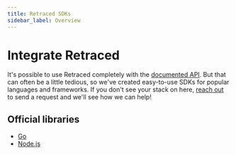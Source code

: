 ```yaml
---
title: Retraced SDKs
sidebar_label: Overview
---
```


# Integrate Retraced

It's possible to use Retraced completely with the [documented API](/docs/retraced/apis/overview/). But that can often be a little tedious, so we've created easy-to-use SDKs for popular languages and frameworks. If you don't see your stack on here, [reach out](https://github.com/retracedhq/retraced/issues) to send a request and we'll see how we can help!

## Official libraries

- [Go](golang.md)
- [Node.js](nodejs.md)
